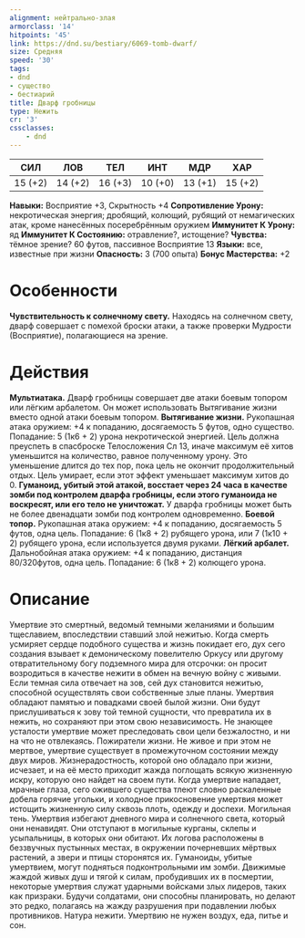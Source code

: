 ```yaml
---
alignment: нейтрально-злая
armorclass: '14'
hitpoints: '45'
link: https://dnd.su/bestiary/6069-tomb-dwarf/
size: Средняя
speed: '30'
tags:
- dnd
- существо
- бестиарий
title: Дварф гробницы
type: Нежить
cr: '3'
cssclasses:
    - dnd
---
```



| СИЛ | ЛОВ | ТЕЛ | ИНТ | МДР | ХАР |
|---|---|---|---|---|---|
| 15 (+2) | 14 (+2) | 16 (+3) | 10 (+0) | 13 (+1) | 15 (+2) |
**Навыки:** Восприятие +3, Скрытность +4
**Сопротивление Урону:** некротическая энергия; дробящий, колющий, рубящий от немагических атак, кроме нанесённых посеребрённым оружием
**Иммунитет К Урону:** яд
**Иммунитет К Состоянию:** отравление?, истощение?
**Чувства:** тёмное зрение? 60 футов, пассивное Восприятие 13
**Языки:** все, известные при жизни
**Опасность:** 3 (700 опыта)
**Бонус Мастерства:** +2


# Особенности
**Чувствительность к солнечному свету.** Находясь на солнечном свету, дварф совершает с помехой броски атаки, а также проверки Мудрости (Восприятие), полагающиеся на зрение.


# Действия
**Мультиатака.** Дварф гробницы совершает две атаки боевым топором или лёгким арбалетом. Он может использовать Вытягивание жизни вместо одной атаки боевым топором.
**Вытягивание жизни.** Рукопашная атака оружием: +4 к попаданию, досягаемость 5 футов, одно существо. Попадание: 5 (1к6 + 2) урона некротической энергией. Цель должна преуспеть в спасброске Телосложения Сл 13, иначе максимум её хитов уменьшится на количество, равное полученному урону. Это уменьшение длится до тех пор, пока цель не окончит продолжительный отдых. Цель умирает, если этот эффект уменьшает максимум хитов до 0.
**Гуманоид, убитый этой атакой, восстает через 24 часа в качестве зомби под контролем дварфа гробницы, если этого гуманоида не воскресят, или его тело не уничтожат.** У дварфа гробницы может быть не более двенадцати зомби под контролем одновременно.
**Боевой топор.** Рукопашная атака оружием: +4 к попаданию, досягаемость 5 футов, одна цель. Попадание: 6 (1к8 + 2) рубящего урона, или 7 (1к10 + 2) рубящего урона, если используется двумя руками.
**Лёгкий арбалет.** Дальнобойная атака оружием: +4 к попаданию, дистанция 80/320футов, одна цель. Попадание: 6 (1к8 + 2) колющего урона.


# Описание
Умертвие это смертный, ведомый темными желаниями и большим тщеславием, впоследствии ставший злой нежитью. Когда смерть усмиряет сердце подобного существа и жизнь покидает его, дух сего создания взывает к демоническому повелителю Оркусу или другому отвратительному богу подземного мира для отсрочки: он просит возродиться в качестве нежити в обмен на вечную войну с живыми. Если темная сила отвечает на зов, сей дух становится нежитью, способной осуществлять свои собственные злые планы. Умертвия обладают памятью и повадками своей былой жизни. Они будут прислушиваться к зову той темной сущности, что превратила их в нежить, но сохраняют при этом свою независимость. Не знающее усталости умертвие может преследовать свои цели безжалостно, и ни на что не отвлекаясь. Пожиратели жизни. Не живое и при этом не мертвое, умертвие существует в промежуточном состоянии между двух миров. Жизнерадостность, которой оно обладало при жизни, исчезает, и на её место приходит жажда поглощать всякую жизненную искру, которую оно найдет на своем пути. Когда умертвие нападает, мрачные глаза, сего ожившего существа тлеют словно раскаленные добела горячие угольки, и холодное прикосновение умертвия может истощить жизненную силу сквозь плоть, одежду и доспехи. Могильная тень. Умертвия избегают дневного мира и солнечного света, который они ненавидят. Они отступают в могильные курганы, склепы и усыпальницы, в которых они обитают. Их логова расположены в беззвучных пустынных местах, в окружении почерневших мёртвых растений, а звери и птицы сторонятся их. Гуманоиды, убитые умертвием, могут подняться подконтрольными им зомби. Движимые жаждой живых душ и тягой к силам, пробудивших их в посмертии, некоторые умертвия служат ударными войсками злых лидеров, таких как призраки. Будучи солдатами, они способны планировать, но делают это редко, полагаясь на жажду разрушения при подавлении любых противников. Натура нежити. Умертвию не нужен воздух, еда, питье и сон.